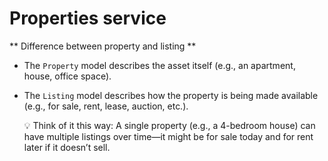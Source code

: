 # Properties service

** Difference between property and listing **

- The `Property` model describes the asset itself (e.g., an apartment, house, office space).
- The `Listing` model describes how the property is being made available (e.g., for sale, rent, lease, auction, etc.).


  💡 Think of it this way:
  A single property (e.g., a 4-bedroom house) can have multiple listings over time—it might be for sale today and for rent later if it doesn’t sell.
